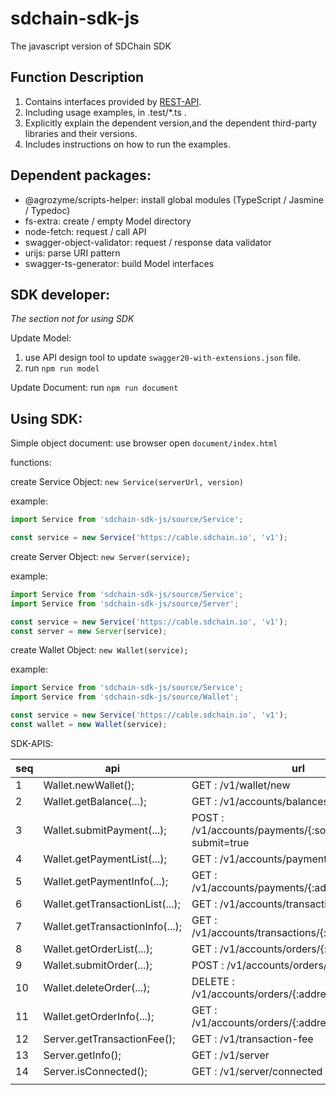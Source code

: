 # sdchain-sdk-js
The javascript version of SDChain SDK

## Function Description
1. Contains interfaces provided by [REST-API](https://cable.sdchain.io/).
2. Including usage examples, in .test/*.ts .
3. Explicitly explain the dependent version,and the dependent third-party libraries and their versions.
4. Includes instructions on how to run the examples.

## Dependent packages:
- @agrozyme/scripts-helper: install global modules (TypeScript / Jasmine / Typedoc)
- fs-extra: create / empty Model directory
- node-fetch: request / call API
- swagger-object-validator: request / response data validator
- urijs: parse URI pattern
- swagger-ts-generator: build Model interfaces

## SDK developer:
*The section not for using SDK*

Update Model:
1. use API design tool to update `swagger20-with-extensions.json` file.
2. run `npm run model`

Update Document: run `npm run document`

## Using SDK:
Simple object document: use browser open `document/index.html`

functions:

create Service Object: `new Service(serverUrl, version)`

example:
```typescript
import Service from 'sdchain-sdk-js/source/Service';

const service = new Service('https://cable.sdchain.io', 'v1');
```


create Server Object: `new Server(service);`

example:
```typescript
import Service from 'sdchain-sdk-js/source/Service';
import Service from 'sdchain-sdk-js/source/Server';

const service = new Service('https://cable.sdchain.io', 'v1');
const server = new Server(service);
```

create Wallet Object: `new Wallet(service);`

example:
```typescript
import Service from 'sdchain-sdk-js/source/Service';
import Service from 'sdchain-sdk-js/source/Wallet';

const service = new Service('https://cable.sdchain.io', 'v1');
const wallet = new Wallet(service);
```


SDK-APIS:

| seq |               api               |                             url                              | new |
|-----|---------------------------------|--------------------------------------------------------------|-----|
|   1 | Wallet.newWallet();             | GET    : /v1/wallet/new                                      | Y   |
|   2 | Wallet.getBalance(...);         | GET    : /v1/accounts/balances/{:address}                    | Y   |
|   3 | Wallet.submitPayment(...);      | POST   : /v1/accounts/payments/{:source_address}?submit=true | Y   |
|   4 | Wallet.getPaymentList(...);     | GET    : /v1/accounts/payments/{:address}                    | Y   |
|   5 | Wallet.getPaymentInfo(...);     | GET    : /v1/accounts/payments/{:address}/{:hash}            | Y   |
|   6 | Wallet.getTransactionList(...); | GET    : /v1/accounts/transactions/{:address}                | Y   |
|   7 | Wallet.getTransactionInfo(...); | GET    : /v1/accounts/transactions/{:address}/{:hash}        | Y   |
|   8 | Wallet.getOrderList(...);       | GET    : /v1/accounts/orders/{:address}                      | Y   |
|   9 | Wallet.submitOrder(...);        | POST   : /v1/accounts/orders/{:address}                      | Y   |
|  10 | Wallet.deleteOrder(...);        | DELETE : /v1/accounts/orders/{:address}/{:sequence}          | Y   |
|  11 | Wallet.getOrderInfo(...);       | GET    : /v1/accounts/orders/{:address}/{:hash}              | Y   |
|  12 | Server.getTransactionFee();     | GET    : /v1/transaction-fee                                 | Y   |
|  13 | Server.getInfo();               | GET    : /v1/server                                          | Y   |
|  14 | Server.isConnected();           | GET    : /v1/server/connected                                | Y   |
|     |                                 |                                                              |     |

